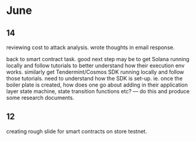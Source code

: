 # June

## 14

reviewing cost to attack analysis. wrote thoughts in email response.

back to smart contract task. good next step may be to get Solana running locally and follow tutorials to better understand how their execution env works. similarly get Tendermint/Cosmos SDK running locally and follow those tutorials. need to understand how the SDK is set-up. ie. once the boiler plate is created, how does one go about adding in their application layer state machine, state transition functions etc? — do this and produce some research documents.

## 12

creating rough slide for smart contracts on store testnet.
